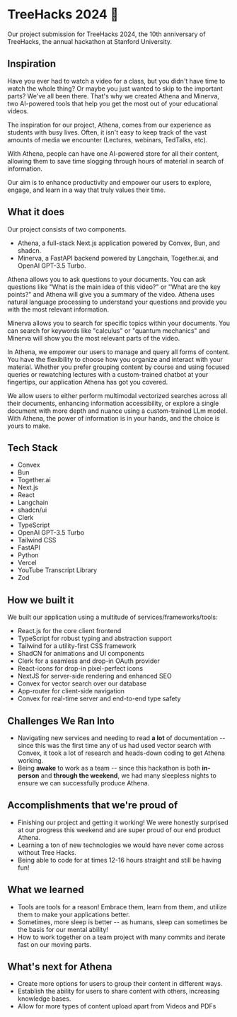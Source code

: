 # TreeHacks 2024 🌲

Our project submission for TreeHacks 2024, the 10th anniversary of TreeHacks, the annual hackathon at Stanford University.

## Inspiration

Have you ever had to watch a video for a class, but you didn't have time to watch the whole thing? Or maybe you just wanted to skip to the important parts? We've all been there. That's why we created Athena and Minerva, two AI-powered tools that help you get the most out of your educational videos.

The inspiration for our project, Athena, comes from our experience as students with busy lives. Often, it isn't easy to keep track of the vast amounts of media we encounter (Lectures, webinars, TedTalks, etc).

With Athena, people can have one AI-powered store for all their content, allowing them to save time slogging through hours of material in search of information.

Our aim is to enhance productivity and empower our users to explore, engage, and learn in a way that truly values their time.

## What it does

Our project consists of two components.

- Athena, a full-stack Next.js application powered by Convex, Bun, and shadcn.
- Minerva, a FastAPI backend powered by Langchain, Together.ai, and OpenAI GPT-3.5 Turbo.

Athena allows you to ask questions to your documents. You can ask questions like "What is the main idea of this video?" or "What are the key points?" and Athena will give you a summary of the video. Athena uses natural language processing to understand your questions and provide you with the most relevant information.

Minerva allows you to search for specific topics within your documents. You can search for keywords like "calculus" or "quantum mechanics" and Minerva will show you the most relevant parts of the video.

In Athena, we empower our users to manage and query all forms of content. You have the flexibility to choose how you organize and interact with your material. Whether you prefer grouping content by course and using focused queries or rewatching lectures with a custom-trained chatbot at your fingertips, our application Athena has got you covered.

We allow users to either perform multimodal vectorized searches across all their documents, enhancing information accessibility, or explore a single document with more depth and nuance using a custom-trained LLm model. With Athena, the power of information is in your hands, and the choice is yours to make.

## Tech Stack

- Convex
- Bun
- Together.ai
- Next.js
- React
- Langchain
- shadcn/ui
- Clerk
- TypeScript
- OpenAI GPT-3.5 Turbo
- Tailwind CSS
- FastAPI
- Python
- Vercel
- YouTube Transcript Library
- Zod

## How we built it

We built our application using a multitude of services/frameworks/tools:
- React.js for the core client frontend
- TypeScript for robust typing and abstraction support
- Tailwind for a utility-first CSS framework
- ShadCN for animations and UI components
- Clerk for a seamless and drop-in OAuth provider 
- React-icons for drop-in pixel-perfect icons 
- NextJS for server-side rendering and enhanced SEO
- Convex for vector search over our database
- App-router for client-side navigation
- Convex for real-time server and end-to-end type safety

## Challenges We Ran Into

- Navigating new services and needing to read **a lot** of documentation -- since this was the first time any of us had used vector search with Convex, it took a lot of research and heads-down coding to get Athena working.
- Being __awake__ to work as a team -- since this hackathon is both **in-person** and **through the weekend**, we had many sleepless nights to ensure we can successfully produce Athena.

## Accomplishments that we're proud of

- Finishing our project and getting it working! We were honestly surprised at our progress this weekend and are super proud of our end product Athena. 
- Learning a ton of new technologies we would have never come across without Tree Hacks.
- Being able to code for at times 12-16 hours straight and still be having fun!

## What we learned

- Tools are tools for a reason! Embrace them, learn from them, and utilize them to make your applications better.
- Sometimes, more sleep is better -- as humans, sleep can sometimes be the basis for our mental ability!
- How to work together on a team project with many commits and iterate fast on our moving parts.

## What's next for Athena

- Create more options for users to group their content in different ways.
- Establish the ability for users to share content with others, increasing knowledge bases.
- Allow for more types of content upload apart from Videos and PDFs
